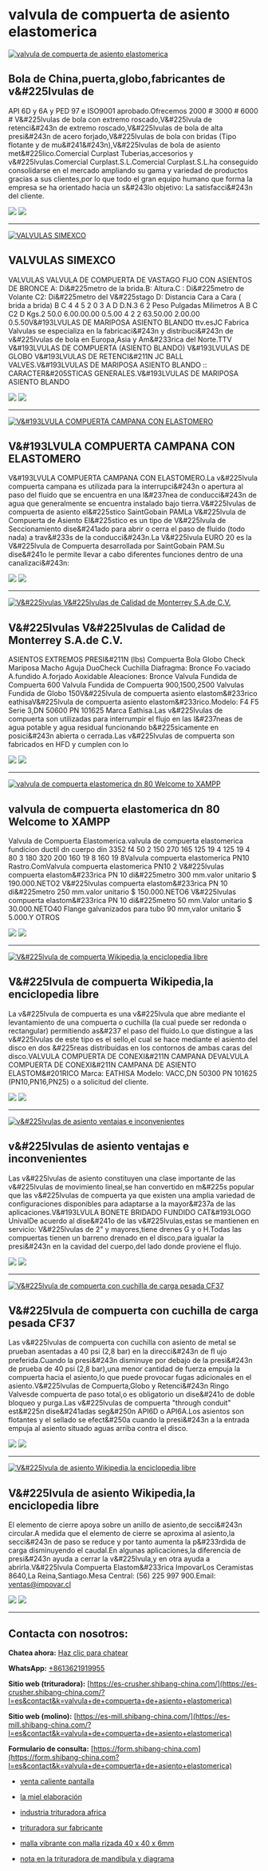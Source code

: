 # valvula de compuerta de asiento elastomerica

<a href="https://swt.shibang-china.com/?l=es&img&k=valvula+de+compuerta+de+asiento+elastomerica" target="_blank">![valvula de compuerta de asiento elastomerica](http://static.shibang-china.com/all-800x300/1513.jpg)</a>

## Bola de China,puerta,globo,fabricantes de v&#225lvulas de
API 6D y 6A y PED 97 e ISO9001 aprobado.Ofrecemos 2000 # 3000 # 6000 # V&#225lvulas de bola con extremo roscado,V&#225lvula de retenci&#243n de extremo roscado,V&#225lvulas de bola de alta presi&#243n de acero forjado,V&#225lvulas de bola con bridas (Tipo flotante y de mu&#241&#243n),V&#225lvulas de bola de asiento met&#225lico.Comercial Curplast Tuberias,accesorios y v&#225lvulas.Comercial Curplast.S.L.Comercial Curplast.S.L.ha conseguido consolidarse en el mercado ampliando su gama y variedad de productos gracias a sus clientes,por lo que todo el gran equipo humano que forma la empresa se ha orientado hacia un s&#243lo objetivo: La satisfacci&#243n del cliente.


<a href="https://whatsapp.shibangsoft.com/WhatsApp.php" target="_blank" title="WhatsApp">![](http://static.shibang-china.com/icon/whatsapp.png)</a> <a href="https://swt.shibang-china.com/?l=es&icon&k=valvula+de+compuerta+de+asiento+elastomerica" target="_blank">![](http://static.shibang-china.com/icon/chat-es.png)</a>

---

<a href="https://swt.shibang-china.com/?l=es&img&k=valvula+de+compuerta+de+asiento+elastomerica" target="_blank">![VALVULAS SIMEXCO](http://static.shibang-china.com/all-800x300/733.jpg)</a>

## VALVULAS SIMEXCO
VALVULAS VALVULA DE COMPUERTA DE VASTAGO FIJO CON ASIENTOS DE BRONCE A: Di&#225metro de la brida.B: Altura.C : Di&#225metro de Volante C2: Di&#225metro del V&#225stago D: Distancia Cara a Cara ( brida a brida) B C 4 4 5 2 0 3 A D D.N.3 6 2 Peso Pulgadas Milimetros A B C C2 D Kgs.2 50.0 6.00.00.00 0.5.00 4 2 2 63.50.00 2.00.00 0.5.50V&#193LVULAS DE MARIPOSA ASIENTO BLANDO ttv.esJC Fabrica Valvulas se especializa en la fabricaci&#243n y distribuci&#243n de v&#225lvulas de bola en Europa,Asia y Am&#233rica del Norte.TTV V&#193LVULAS DE COMPUERTA (ASIENTO BLANDO) V&#193LVULAS DE GLOBO V&#193LVULAS DE RETENCI&#211N JC BALL VALVES.V&#193LVULAS DE MARIPOSA ASIENTO BLANDO :: CARACTER&#205STICAS GENERALES.V&#193LVULAS DE MARIPOSA ASIENTO BLANDO


<a href="https://whatsapp.shibangsoft.com/WhatsApp.php" target="_blank" title="WhatsApp">![](http://static.shibang-china.com/icon/whatsapp.png)</a> <a href="https://swt.shibang-china.com/?l=es&icon&k=valvula+de+compuerta+de+asiento+elastomerica" target="_blank">![](http://static.shibang-china.com/icon/chat-es.png)</a>

---

<a href="https://swt.shibang-china.com/?l=es&img&k=valvula+de+compuerta+de+asiento+elastomerica" target="_blank">![V&#193LVULA COMPUERTA CAMPANA CON ELASTOMERO](http://static.shibang-china.com/all-800x300/1295.jpg)</a>

## V&#193LVULA COMPUERTA CAMPANA CON ELASTOMERO
V&#193LVULA COMPUERTA CAMPANA CON ELASTOMERO.La v&#225lvula compuerta campana es utilizada para la interrupci&#243n o apertura al paso del fluido que se encuentra en una l&#237nea de conducci&#243n de agua que generalmente se encuentra instalado bajo tierra.V&#225lvulas de compuerta de asiento el&#225stico SaintGobain PAMLa V&#225lvula de Compuerta de Asiento El&#225stico es un tipo de V&#225lvula de Seccionamiento dise&#241ado para abrir o cerra el paso de fluido (todo nada) a trav&#233s de la conducci&#243n.La V&#225lvula EURO 20 es la V&#225lvula de Compuerta desarrollada por SaintGobain PAM.Su dise&#241o le permite llevar a cabo diferentes funciones dentro de una canalizaci&#243n:


<a href="https://whatsapp.shibangsoft.com/WhatsApp.php" target="_blank" title="WhatsApp">![](http://static.shibang-china.com/icon/whatsapp.png)</a> <a href="https://swt.shibang-china.com/?l=es&icon&k=valvula+de+compuerta+de+asiento+elastomerica" target="_blank">![](http://static.shibang-china.com/icon/chat-es.png)</a>

---

<a href="https://swt.shibang-china.com/?l=es&img&k=valvula+de+compuerta+de+asiento+elastomerica" target="_blank">![V&#225lvulas V&#225lvulas de Calidad de Monterrey S.A.de C.V.](http://static.shibang-china.com/all-800x300/784.jpg)</a>

## V&#225lvulas V&#225lvulas de Calidad de Monterrey S.A.de C.V.
ASIENTOS EXTREMOS PRESI&#211N (lbs) Compuerta Bola Globo Check Mariposa Macho Aguja DuoCheck Cuchilla Diafragma: Bronce Fo.vaciado A.fundido A.forjado Aoxidable Aleaciones: Bronce Valvula Fundida de Compuerta 600 Valvula Fundida de Compuerta 900,1500,2500 Valvulas Fundida de Globo 150V&#225lvula de compuerta asiento elastom&#233rico eathisaV&#225lvula de compuerta asiento elastom&#233rico.Modelo: F4 F5 Serie 3,DN 50600 PN 101625 Marca Eathisa.Las v&#225lvulas de compuerta son utilizadas para interrumpir el flujo en las l&#237neas de agua potable y agua residual funcionando b&#225sicamente en posici&#243n abierta o cerrada.Las v&#225lvulas de compuerta son fabricados en HFD y cumplen con lo


<a href="https://whatsapp.shibangsoft.com/WhatsApp.php" target="_blank" title="WhatsApp">![](http://static.shibang-china.com/icon/whatsapp.png)</a> <a href="https://swt.shibang-china.com/?l=es&icon&k=valvula+de+compuerta+de+asiento+elastomerica" target="_blank">![](http://static.shibang-china.com/icon/chat-es.png)</a>

---

<a href="https://swt.shibang-china.com/?l=es&img&k=valvula+de+compuerta+de+asiento+elastomerica" target="_blank">![valvula de compuerta elastomerica dn 80 Welcome to XAMPP](http://static.shibang-china.com/all-800x300/614.jpg)</a>

## valvula de compuerta elastomerica dn 80 Welcome to XAMPP
Valvula de Compuerta Elastomerica.valvula de compuerta elastomerica fundicion ductil dn cuerpo din 3352 f4 50 2 150 270 165 125 19 4 125 19 4 80 3 180 320 200 160 19 8 160 19 8Valvula compuerta elastomerica PN10 Rastro.ComValvula compuerta elastomerica PN10 2 V&#225lvulas compuerta elastom&#233rica PN 10 di&#225metro 300 mm.valor unitario $ 190.000.NETO2 V&#225lvulas compuerta elastom&#233rica PN 10 di&#225metro 250 mm.valor unitario $ 150.000.NETO6 V&#225lvulas compuerta elastom&#233rica PN 10 di&#225metro 50 mm.Valor unitario $ 30.000.NETO40 Flange galvanizados para tubo 90 mm,valor unitario $ 5.000.Y OTROS


<a href="https://whatsapp.shibangsoft.com/WhatsApp.php" target="_blank" title="WhatsApp">![](http://static.shibang-china.com/icon/whatsapp.png)</a> <a href="https://swt.shibang-china.com/?l=es&icon&k=valvula+de+compuerta+de+asiento+elastomerica" target="_blank">![](http://static.shibang-china.com/icon/chat-es.png)</a>

---

<a href="https://swt.shibang-china.com/?l=es&img&k=valvula+de+compuerta+de+asiento+elastomerica" target="_blank">![V&#225lvula de compuerta Wikipedia,la enciclopedia libre](http://static.shibang-china.com/all-800x300/851.jpg)</a>

## V&#225lvula de compuerta Wikipedia,la enciclopedia libre
La v&#225lvula de compuerta es una v&#225lvula que abre mediante el levantamiento de una compuerta o cuchilla (la cual puede ser redonda o rectangular) permitiendo as&#237 el paso del fluido.Lo que distingue a las v&#225lvulas de este tipo es el sello,el cual se hace mediante el asiento del disco en dos &#225reas distribuidas en los contornos de ambas caras del disco.VALVULA COMPUERTA DE CONEXI&#211N CAMPANA DEVALVULA COMPUERTA DE CONEXI&#211N CAMPANA DE ASIENTO ELASTOM&#201RICO Marca: EATHISA Modelo: VACC,DN 50300 PN 101625 (PN10,PN16,PN25) o a solicitud del cliente.


<a href="https://whatsapp.shibangsoft.com/WhatsApp.php" target="_blank" title="WhatsApp">![](http://static.shibang-china.com/icon/whatsapp.png)</a> <a href="https://swt.shibang-china.com/?l=es&icon&k=valvula+de+compuerta+de+asiento+elastomerica" target="_blank">![](http://static.shibang-china.com/icon/chat-es.png)</a>

---

<a href="https://swt.shibang-china.com/?l=es&img&k=valvula+de+compuerta+de+asiento+elastomerica" target="_blank">![v&#225lvulas de asiento ventajas e inconvenientes](http://static.shibang-china.com/all-800x300/623.jpg)</a>

## v&#225lvulas de asiento ventajas e inconvenientes
Las v&#225lvulas de asiento constituyen una clase importante de las v&#225lvulas de movimiento lineal,se han convertido en m&#225s popular que las v&#225lvulas de compuerta ya que existen una amplia variedad de configuraciones disponibles para adaptarse a la mayor&#237a de las aplicaciones.V&#193LVULA BONETE BRIDADO FUNDIDO CAT&#193LOGO UnivalDe acuerdo al dise&#241o de las v&#225lvulas,estas se mantienen en servicio: V&#225lvulas de 2" y mayores,tiene drenes G y o H.Todas las compuertas tienen un barreno drenado en el disco,para igualar la presi&#243n en la cavidad del cuerpo,del lado donde proviene el flujo.


<a href="https://whatsapp.shibangsoft.com/WhatsApp.php" target="_blank" title="WhatsApp">![](http://static.shibang-china.com/icon/whatsapp.png)</a> <a href="https://swt.shibang-china.com/?l=es&icon&k=valvula+de+compuerta+de+asiento+elastomerica" target="_blank">![](http://static.shibang-china.com/icon/chat-es.png)</a>

---

<a href="https://swt.shibang-china.com/?l=es&img&k=valvula+de+compuerta+de+asiento+elastomerica" target="_blank">![V&#225lvula de compuerta con cuchilla de carga pesada CF37](http://static.shibang-china.com/all-800x300/946.jpg)</a>

## V&#225lvula de compuerta con cuchilla de carga pesada CF37
Las v&#225lvulas de compuerta con cuchilla con asiento de metal se prueban asentadas a 40 psi (2,8 bar) en la direcci&#243n de ﬂ ujo preferida.Cuando la presi&#243n disminuye por debajo de la presi&#243n de prueba de 40 psi (2,8 bar),una menor cantidad de fuerza empuja la compuerta hacia el asiento,lo que puede provocar fugas adicionales en el asiento.V&#225lvulas de Compuerta,Globo y Retenci&#243n Ringo Valvesde compuerta de paso total,o es obligatorio un dise&#241o de doble bloqueo y purga.Las v&#225lvulas de compuerta "through conduit" est&#225n dise&#241adas seg&#250n API6D o API6A.Los asientos son flotantes y el sellado se efect&#250a cuando la presi&#243n a la entrada empuja al asiento situado aguas arriba contra el disco.


<a href="https://whatsapp.shibangsoft.com/WhatsApp.php" target="_blank" title="WhatsApp">![](http://static.shibang-china.com/icon/whatsapp.png)</a> <a href="https://swt.shibang-china.com/?l=es&icon&k=valvula+de+compuerta+de+asiento+elastomerica" target="_blank">![](http://static.shibang-china.com/icon/chat-es.png)</a>

---

<a href="https://swt.shibang-china.com/?l=es&img&k=valvula+de+compuerta+de+asiento+elastomerica" target="_blank">![V&#225lvula de asiento Wikipedia,la enciclopedia libre](http://static.shibang-china.com/all-800x300/734.jpg)</a>

## V&#225lvula de asiento Wikipedia,la enciclopedia libre
El elemento de cierre apoya sobre un anillo de asiento,de secci&#243n circular.A medida que el elemento de cierre se aproxima al asiento,la secci&#243n de paso se reduce y por tanto aumenta la p&#233rdida de carga disminuyendo el caudal.En algunas aplicaciones,la diferencia de presi&#243n ayuda a cerrar la v&#225lvula,y en otra ayuda a abrirla.V&#225lvula Compuerta Elastom&#233rica ImpovarLos Ceramistas 8640,La Reina,Santiago.Mesa Central: (56) 225 997 900.Email: ventas@impovar.cl


<a href="https://whatsapp.shibangsoft.com/WhatsApp.php" target="_blank" title="WhatsApp">![](http://static.shibang-china.com/icon/whatsapp.png)</a> <a href="https://swt.shibang-china.com/?l=es&icon&k=valvula+de+compuerta+de+asiento+elastomerica" target="_blank">![](http://static.shibang-china.com/icon/chat-es.png)</a>

---
## Contacta con nosotros:

**Chatea ahora:** [Haz clic para chatear](https://swt.shibang-china.com?l=es&contact&k=valvula+de+compuerta+de+asiento+elastomerica)

**WhatsApp:**  [+8613621919955](https://whatsapp.shibangsoft.com/WhatsApp.php)

**Sitio web (trituradora):** [https://es-crusher.shibang-china.com/](https://es-crusher.shibang-china.com/?l=es&contact&k=valvula+de+compuerta+de+asiento+elastomerica)

**Sitio web (molino):** [https://es-mill.shibang-china.com/](https://es-mill.shibang-china.com/?l=es&contact&k=valvula+de+compuerta+de+asiento+elastomerica)

**Formulario de consulta:** [https://form.shibang-china.com](https://form.shibang-china.com?l=es&contact&k=valvula+de+compuerta+de+asiento+elastomerica)

* [venta caliente pantalla](../83/venta%20caliente%20pantalla.md)

* [la miel elaboración](../90/la%20miel%20elaboraci%C3%B3n.md)

* [industria trituradora africa](../81/industria%20trituradora%20africa.md)

* [trituradora sur fabricante](../85/trituradora%20sur%20fabricante.md)

* [malla vibrante con malla rizada 40 x 40 x 6mm](../82/malla%20vibrante%20con%20malla%20rizada%2040%20x%2040%20x%206mm.md)

* [nota en la trituradora de mandíbula y diagrama](../95/nota%20en%20la%20trituradora%20de%20mand%C3%ADbula%20y%20diagrama.md)
